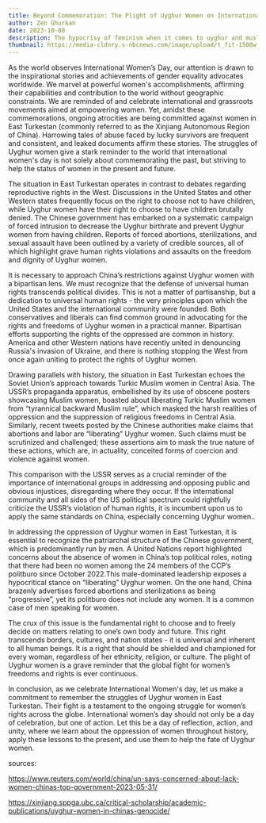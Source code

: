 ```yaml
---
title: Beyond Commemoration: The Plight of Uyghur Women on International Women's Day
author: Zen Ghurkan
date: 2023-10-08
description: The hypocrisy of feminism when it comes to uyghur and muslim women
thumbnail: https://media-cldnry.s-nbcnews.com/image/upload/t_fit-1500w,f_auto,q_auto:best/mpx/2704722219/2022_04/1650902366902_n_jose_brk_schecter_uyghurs_220425_1920x1080-o8nmmn.jpg
---
```


As the world observes International Women’s Day, our attention is drawn to the inspirational stories and achievements of gender equality advocates worldwide. We marvel at powerful women's accomplishments, affirming their capabilities and contribution to the world without geographic constraints. We are reminded of and celebrate international and grassroots movements aimed at empowering women. Yet, amidst these commemorations, ongoing atrocities are being committed against women in East Turkestan (commonly referred to as the Xinjiang Autonomous Region of China). Harrowing tales of abuse faced by lucky survivors are frequent and consistent, and leaked documents affirm these stories. The struggles of Uyghur women give a stark reminder to the world that international women's day is not solely about commemorating the past, but striving to help the status of women in the present and future.


The situation in East Turkestan operates in contrast to debates regarding reproductive rights in the West. Discussions in the United States and other Western states frequently focus on the right to choose not to have children, while Uyghur women have their right to choose to have children brutally denied. The Chinese government has embarked on a systematic campaign of forced intrusion to decrease the Uyghur birthrate and prevent Uyghur women from having children. Reports of forced abortions, sterilizations, and sexual assault have been outlined by a variety of credible sources, all of which highlight grave human rights violations and assaults on the freedom and dignity of Uyghur women.


It is necessary to approach China’s restrictions against Uyghur women with a bipartisan lens. We must recognize that the defense of universal human rights transcends political divides. This is not a matter of partisanship, but a dedication to universal human rights - the very principles upon which the United States and the international community were founded. Both conservatives and liberals can find common ground in advocating for the rights and freedoms of Uyghur women in a practical manner. Bipartisan efforts supporting the rights of the oppressed are common in history. America and other Western nations have recently united in denouncing Russia's invasion of Ukraine, and there is nothing stopping the West from once again uniting to protect the rights of Uyghur women.


Drawing parallels with history, the situation in East Turkestan echoes the Soviet Union’s approach towards Turkic Muslim women in Central Asia. The USSR’s propaganda apparatus, embellished by its use of obscene posters showcasing Muslim women, boasted about liberating Turkic Muslim women from “tyrannical backward Muslim rule”, which masked the harsh realities of oppression and the suppression of religious freedoms in Central Asia. Similarly, recent tweets posted by the Chinese authorities make claims that abortions and labor are “liberating” Uyghur women. Such claims must be scrutinized and challenged; these assertions aim to mask the true nature of these actions, which are, in actuality, conceited forms of coercion and violence against women.



This comparison with the USSR serves as a crucial reminder of the importance of international groups in addressing and opposing public and obvious injustices, disregarding where they occur. If the international community and all sides of the US political spectrum could rightfully criticize the USSR’s violation of human rights, it is incumbent upon us to apply the same standards on China, especially concerning Uyghur women..



In addressing the oppression of Uyghur women in East Turkestan, it is essential to recognize the patriarchal structure of the Chinese government, which is predominantly run by men. A United Nations report highlighted concerns about the absence of women in China’s top political roles, noting that there had been no women among the 24 members of the CCP’s politburo since October 2022.This male-dominated leadership exposes a hypocritical stance on “liberating” Uyghur women. On the one hand, China brazenly advertises forced abortions and sterilizations as being “progressive”, yet its politburo does not include any women. It is a common case of men speaking for women. 


The crux of this issue is the fundamental right to choose and to freely decide on matters relating to one’s own body and future. This right transcends borders, cultures, and nation states - it is universal and inherent to all human beings. It is a right that should be shielded and championed for every woman, regardless of her ethnicity, religion, or culture. The plight of Uyghur women is a grave reminder that the global fight for women’s freedoms and rights is ever continuous. 

In conclusion, as we celebrate International Women's day, let us make a commitment to remember the struggles of Uyghur women in East Turkestan. Their fight is a testament to the ongoing struggle for women’s rights across the globe. International women’s day should not only be a day of celebration, but one of action. Let this be a day of reflection, action, and unity, where we learn about the oppression of women throughout history, apply these lessons to the present, and use them to help the fate of Uyghur women.

sources:

https://www.reuters.com/world/china/un-says-concerned-about-lack-women-chinas-top-government-2023-05-31/

https://xinjiang.sppga.ubc.ca/critical-scholarship/academic-publications/uyghur-women-in-chinas-genocide/
